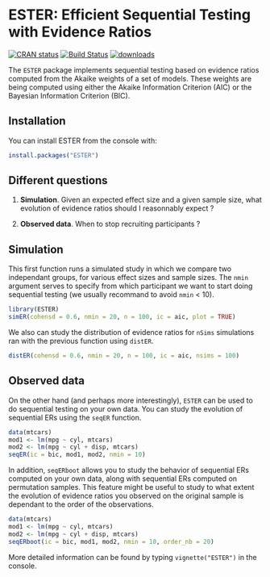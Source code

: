 
ESTER: Efficient Sequential Testing with Evidence Ratios
========================================================

[![CRAN status](http://www.r-pkg.org/badges/version/ESTER)](https://cran.r-project.org/package=ESTER) [![Build Status](https://travis-ci.org/lnalborczyk/ESTER.svg?branch=master)](https://travis-ci.org/lnalborczyk/ESTER) [![downloads](http://cranlogs.r-pkg.org/badges/ESTER)](http://cran.rstudio.com/web/packages/ESTER/index.html)

The `ESTER` package implements sequential testing based on evidence ratios computed from the Akaike weights of a set of models. These weights are being computed using either the Akaike Information Criterion (AIC) or the Bayesian Information Criterion (BIC).

Installation
------------

You can install ESTER from the console with:

``` r
install.packages("ESTER")
```

Different questions
-------------------

1.  **Simulation**. Given an expected effect size and a given sample size, what evolution of evidence ratios should I reasonnably expect ?

2.  **Observed data**. When to stop recruiting participants ?

Simulation
----------

This first function runs a simulated study in which we compare two independant groups, for various effect sizes and sample sizes. The `nmin` argument serves to specify from which participant we want to start doing sequential testing (we usually recommand to avoid `nmin` &lt; 10).

``` r
library(ESTER)
simER(cohensd = 0.6, nmin = 20, n = 100, ic = aic, plot = TRUE)
```

We also can study the distribution of evidence ratios for `nSims` simulations ran with the previous function using `distER`.

``` r
distER(cohensd = 0.6, nmin = 20, n = 100, ic = aic, nsims = 100)
```

Observed data
-------------

On the other hand (and perhaps more interestingly), `ESTER` can be used to do sequential testing on your own data. You can study the evolution of sequential ERs using the `seqER` function.

``` r
data(mtcars)
mod1 <- lm(mpg ~ cyl, mtcars)
mod2 <- lm(mpg ~ cyl + disp, mtcars)
seqER(ic = bic, mod1, mod2, nmin = 10)
```

In addition, `seqERboot` allows you to study the behavior of sequential ERs computed on your own data, along with sequential ERs computed on permutation samples. This feature might be useful to study to what extent the evolution of evidence ratios you observed on the original sample is dependant to the order of the observations.

``` r
data(mtcars)
mod1 <- lm(mpg ~ cyl, mtcars)
mod2 <- lm(mpg ~ cyl + disp, mtcars)
seqERboot(ic = bic, mod1, mod2, nmin = 10, order_nb = 20)
```

More detailed information can be found by typing `vignette("ESTER")` in the console.

